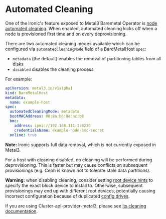 # Automated Cleaning

One of the Ironic's feature exposed to Metal3 Baremetal Operator is [node
automated
cleaning](https://docs.openstack.org/ironic/latest/admin/cleaning.html#automated-cleaning).
When enabled, automated cleaning kicks off when a node is provisioned first
time and on every deprovisioning.

There are two automated cleaning modes available which can be configured via
`automatedCleaningMode` field of a BareMetalHost `spec`:

- `metadata` (the default) enables the removal of partitioning tables from all
  disks
- `disabled` disables the cleaning process

For example:

```yaml
apiVersion: metal3.io/v1alpha1
kind: BareMetalHost
metadata:
  name: example-host
spec:
  automatedCleaningMode: metadata
  bootMACAddress: 00:8a:b6:8e:ac:b8
  bmc:
    address: ipmi://192.168.111.1:6230
    credentialsName: example-node-bmc-secret
  online: true
```

**Note:** Ironic supports full data removal, which is not currently exposed in
Metal3.

For a host with cleaning disabled, no cleaning will be performed during
deprovisioning. This is faster but may cause conflicts on subsequent
provisionings (e.g. Ceph is known not to tolerate stale data partitions).

**Warning:** when disabling cleaning, consider setting [root device
hints](root_device_hints.md) to specify the exact block device to install to.
Otherwise, subsequent provisionings may end up with different root devices,
potentially causing incorrect configuration because of duplicated [config
drives](instance_customization.md).

If you are using Cluster-api-provider-metal3, please see [its cleaning
documentation](../capm3/automated_cleaning.md).
